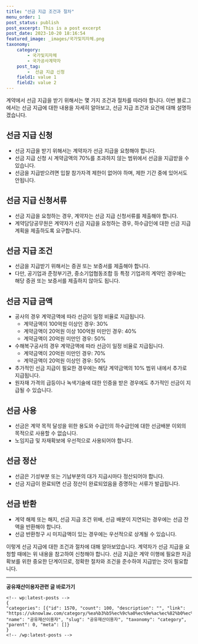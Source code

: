 ```yaml
---
title: "선금 지급 조건과 절차"
menu_order: 1
post_status: publish
post_excerpt: This is a post excerpt
post_date: 2023-10-20 18:16:54
featured_image: _images/국가및지자체.png
taxonomy:
    category:
        - 국가및지자체
        - 국가공사계약자
    post_tag:
        -  선금 지급 신청
    field1: value 1
    field2: value 2
---
```



계약에서 선금 지급을 받기 위해서는 몇 가지 조건과 절차를 따라야 합니다. 이번 블로그에서는 선금 지급에 대한 내용을 자세히 알아보고, 선금 지급 조건과 요건에 대해 설명하겠습니다.

## 선금 지급 신청
- 선금 지급을 받기 위해서는 계약자가 선금 지급을 요청해야 합니다.
- 선금 지급 신청 시 계약금액의 70%를 초과하지 않는 범위에서 선금을 지급받을 수 있습니다.
- 선금을 지급받으려면 입찰 참가자격 제한이 없어야 하며, 제한 기간 중에 있어서도 안됩니다.

## 선금 지급 신청서류
- 선금 지급을 요청하는 경우, 계약자는 선금 지급 신청서류를 제출해야 합니다.
- 계약담당공무원은 계약자가 선금 지급을 요청하는 경우, 하수급인에 대한 선금 지급 계획을 제출하도록 요구합니다.

## 선금 지급 조건
- 선금을 지급받기 위해서는 증권 또는 보증서를 제출해야 합니다.
- 다만, 공기업과 준정부기관, 중소기업협동조합 등 특정 기업과의 계약인 경우에는 해당 증권 또는 보증서를 제출하지 않아도 됩니다.

## 선금 지급 금액
- 공사의 경우 계약금액에 따라 선금이 일정 비율로 지급됩니다.
  - 계약금액이 100억원 이상인 경우: 30%
  - 계약금액이 20억원 이상 100억원 미만인 경우: 40%
  - 계약금액이 20억원 미만인 경우: 50%
- 수해복구공사의 경우 계약금액에 따라 선금이 일정 비율로 지급됩니다.
  - 계약금액이 20억원 미만인 경우: 70%
  - 계약금액이 20억원 이상인 경우: 50%
- 추가적인 선금 지급이 필요한 경우에는 해당 계약금액의 10% 범위 내에서 추가로 지급됩니다.
- 원자재 가격의 급등이나 녹색기술에 대한 인증을 받은 경우에도 추가적인 선금이 지급될 수 있습니다.

## 선금 사용
- 선금은 계약 목적 달성을 위한 용도와 수급인의 하수급인에 대한 선금배분 이외의 목적으로 사용할 수 없습니다.
- 노임지급 및 자재확보에 우선적으로 사용되어야 합니다.

## 선금 정산
- 선금은 기성부분 또는 기납부분의 대가 지급시마다 정산되어야 합니다.
- 선금 지급이 완료되면 선금 정산이 완료되었음을 증명하는 서류가 발급됩니다.

## 선금 반환
- 계약 해제 또는 해지, 선금 지급 조건 위배, 선금 배분이 지연되는 경우에는 선금 잔액을 반환해야 합니다.
- 선금 반환청구 시 미지급액이 있는 경우에는 우선적으로 상계될 수 있습니다.

이렇게 선금 지급에 대한 조건과 절차에 대해 알아보았습니다. 계약자가 선금 지급을 요청할 때에는 위 내용을 참고하여 신청해야 합니다. 선금 지급은 계약 이행에 필요한 자금 확보를 위한 중요한 단계이므로, 정확한 절차와 조건을 준수하여 지급받는 것이 필요합니다.

<!-- wp:separator -->
<hr class="wp-block-separator has-alpha-channel-opacity"/>
<!-- /wp:separator -->
<!-- wp:group {"backgroundColor":"base","layout":{"type":"constrained"}} -->
<div class="wp-block-group has-base-background-color has-background">
<!-- wp:paragraph {"align":"center","fontSize":"large"} -->
<p class="has-text-align-center has-large-font-size"><strong>공유재산이용자관련 글 바로가기</strong></p>
<!-- /wp:paragraph -->

    <!-- wp:latest-posts -->
    {
    "categories": [{"id": 1570, "count": 100, "description": "", "link": "https://uknowlaw.com/category/%ea%b3%b5%ec%9c%a0%ec%9e%ac%ec%82%b0%ec%9d%b4%ec%9a%a9%ec%9e%90/", "name": "공유재산이용자", "slug": "공유재산이용자", "taxonomy": "category", "parent": 0, "meta": []}
    }
    <!-- /wp:latest-posts -->
    
</div>
<!-- /wp:group -->
    